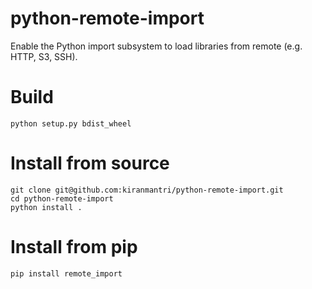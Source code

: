 # python-remote-import

Enable the Python import subsystem to load libraries from remote (e.g. HTTP, S3,
SSH).

# Build

```
python setup.py bdist_wheel
```

# Install from source

```
git clone git@github.com:kiranmantri/python-remote-import.git
cd python-remote-import
python install .
```

# Install from pip

```
pip install remote_import
```
